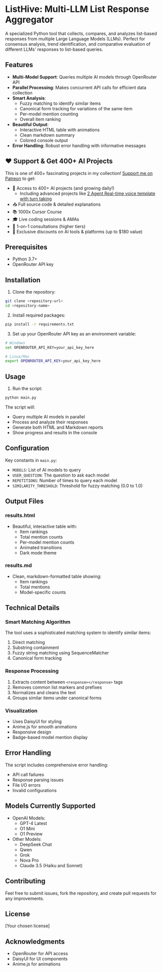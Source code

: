 # ListHive: Multi-LLM List Response Aggregator

A specialized Python tool that collects, compares, and analyzes list-based responses from multiple Large Language Models (LLMs). Perfect for consensus analysis, trend identification, and comparative evaluation of different LLMs' responses to list-based queries.

## Features

- **Multi-Model Support**: Queries multiple AI models through OpenRouter API
- **Parallel Processing**: Makes concurrent API calls for efficient data collection
- **Smart Analysis**:
  - Fuzzy matching to identify similar items
  - Canonical form tracking for variations of the same item
  - Per-model mention counting
  - Overall item ranking
- **Beautiful Output**:
  - Interactive HTML table with animations
  - Clean markdown summary
  - Colored console output
- **Error Handling**: Robust error handling with informative messages

## ❤️ Support & Get 400+ AI Projects

This is one of 400+ fascinating projects in my collection! [Support me on Patreon](https://www.patreon.com/c/echohive42/membership) to get:

- 🎯 Access to 400+ AI projects (and growing daily!)
  - Including advanced projects like [2 Agent Real-time voice template with turn taking](https://www.patreon.com/posts/2-agent-real-you-118330397)
- 📥 Full source code & detailed explanations
- 📚 1000x Cursor Course
- 🎓 Live coding sessions & AMAs
- 💬 1-on-1 consultations (higher tiers)
- 🎁 Exclusive discounts on AI tools & platforms (up to $180 value)

## Prerequisites

- Python 3.7+
- OpenRouter API key

## Installation

1. Clone the repository:
```bash
git clone <repository-url>
cd <repository-name>
```

2. Install required packages:
```bash
pip install -r requirements.txt
```

3. Set up your OpenRouter API key as an environment variable:
```bash
# Windows
set OPENROUTER_API_KEY=your_api_key_here

# Linux/Mac
export OPENROUTER_API_KEY=your_api_key_here
```

## Usage

1. Run the script:
```bash
python main.py
```

The script will:
- Query multiple AI models in parallel
- Process and analyze their responses
- Generate both HTML and Markdown reports
- Show progress and results in the console

## Configuration

Key constants in `main.py`:

- `MODELS`: List of AI models to query
- `USER_QUESTION`: The question to ask each model
- `REPETITIONS`: Number of times to query each model
- `SIMILARITY_THRESHOLD`: Threshold for fuzzy matching (0.0 to 1.0)

## Output Files

### results.html
- Beautiful, interactive table with:
  - Item rankings
  - Total mention counts
  - Per-model mention counts
  - Animated transitions
  - Dark mode theme

### results.md
- Clean, markdown-formatted table showing:
  - Item rankings
  - Total mentions
  - Model-specific counts

## Technical Details

### Smart Matching Algorithm

The tool uses a sophisticated matching system to identify similar items:
1. Direct matching
2. Substring containment
3. Fuzzy string matching using SequenceMatcher
4. Canonical form tracking

### Response Processing

1. Extracts content between `<response></response>` tags
2. Removes common list markers and prefixes
3. Normalizes and cleans the text
4. Groups similar items under canonical forms

### Visualization

- Uses DaisyUI for styling
- Anime.js for smooth animations
- Responsive design
- Badge-based model mention display

## Error Handling

The script includes comprehensive error handling:
- API call failures
- Response parsing issues
- File I/O errors
- Invalid configurations

## Models Currently Supported

- OpenAI Models:
  - GPT-4 Latest
  - O1 Mini
  - O1 Preview
- Other Models:
  - DeepSeek Chat
  - Qwen
  - Grok
  - Nova Pro
  - Claude 3.5 (Haiku and Sonnet)

## Contributing

Feel free to submit issues, fork the repository, and create pull requests for any improvements.

## License

[Your chosen license]

## Acknowledgments

- OpenRouter for API access
- DaisyUI for UI components
- Anime.js for animations 

